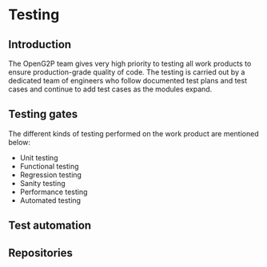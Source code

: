 # Testing

## Introduction

The OpenG2P team gives very high priority to testing all work products to ensure production-grade quality of code.  The testing is carried out by a dedicated team of engineers who follow documented test plans and test cases and continue to add test cases as the modules expand. &#x20;

## Testing gates

The different kinds of testing performed on the work product are mentioned below:

* Unit testing
* Functional testing
* Regression testing
* Sanity testing
* Performance testing
* Automated testing

## Test automation

## Repositories
